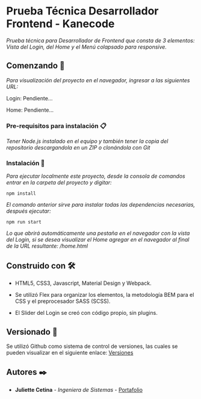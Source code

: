 
# Prueba Técnica Desarrollador Frontend - Kanecode

_Prueba técnica para Desarrollador de Frontend que consta de 3 elementos: Vista del Login, del Home y el Menú colapsado para responsive._

## Comenzando 🚀

_Para visualización del proyecto en el navegador, ingresar a las siguientes URL:_

Login: Pendiente...

Home: Pendiente...

### Pre-requisitos para instalación 📋

_Tener Node.js instalado en el equipo y también tener la copia del repositorio descargandola en un ZIP o clonándola con Git_

### Instalación 🔧

_Para ejecutar localmente este proyecto, desde la consola de comandos entrar en la carpeta del proyecto y digitar:_

```
npm install
```
_El comando anterior sirve para instalar todas las dependencias necesarias, después ejecutar:_

```
npm run start
```
_Lo que abrirá automáticamente una pestaña en el navegador con la vista del Login, si se desea visualizar el Home agregar en el navegador al final de la URL resultante: /home.html_

## Construido con 🛠️

* HTML5, CSS3, Javascript, Material Design y Webpack.

* Se utilizó Flex para organizar los elementos, la metodología BEM para el CSS y el preprocesador SASS (SCSS).

* El Slider del Login se creó con código propio, sin plugins.

## Versionado 📌

Se utilizó Github como sistema de control de versiones, las cuales se pueden visualizar en el siguiente enlace: [Versiones](https://github.com/JuCetina/prueba-kanecode/commits/master)

## Autores ✒️

* **Juliette Cetina** - *Ingeniera de Sistemas* - [Portafolio](https://jucetina.github.io/portafolio)

